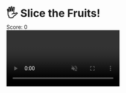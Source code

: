 <!DOCTYPE html>
<html lang="en">
<head>
  <meta charset="UTF-8" />
  <meta name="viewport" content="width=device-width, initial-scale=1.0"/>
  <title>Fruit Ninja - Hand Controlled</title>
  <style>
* {
  margin: 0;
  padding: 0;
  box-sizing: border-box;
}

body {
  font-family: sans-serif;
  background: #000;
  color: white;
  text-align: center;
  overflow: hidden;
}

h1 {
  margin-top: 10px;
}

#webcam, #gameCanvas {
  position: absolute;
  top: 0;
  left: 0;
  width: 100%;
  height: 100%;
  object-fit: cover;
  z-index: 0;
}

#gameCanvas {
  z-index: 1;
}

#score {
  position: absolute;
  top: 20px;
  right: 40px;
  font-size: 2rem;
  color: #fff;
  z-index: 2;
  background: rgba(0,0,0,0.5);
  padding: 8px 20px;
  border-radius: 10px;
}

#gameOver {
  position: absolute;
  top: 50%;
  left: 50%;
  transform: translate(-50%, -50%);
  background: rgba(0,0,0,0.85);
  padding: 40px 60px;
  border-radius: 20px;
  z-index: 3;
  display: flex;
  flex-direction: column;
  align-items: center;
}

#gameOverText {
  font-size: 2.5rem;
  color: #ff5252;
  margin-bottom: 20px;
}

#restartBtn {
  font-size: 1.2rem;
  padding: 10px 30px;
  border: none;
  border-radius: 8px;
  background: #ff9800;
  color: #fff;
  cursor: pointer;
  transition: background 0.2s;
}
#restartBtn:hover {
  background: #ffb74d;
}
  </style>
</head>
<body>
  <h1>🖐 Slice the Fruits!</h1>
  <div id="score">Score: 0</div>
  <div id="gameOver" style="display:none;">
    <div id="gameOverText">Game Over!</div>
    <button id="restartBtn">Restart</button>
  </div>
  <video id="webcam" autoplay muted></video>
  <canvas id="gameCanvas"></canvas>

  <!-- Load MediaPipe Hands -->
  <script src="https://cdn.jsdelivr.net/npm/@mediapipe/core@0.1"></script> 
  <script src="https://cdn.jsdelivr.net/npm/@mediapipe/camera_utils/camera_utils.js"></script> 
  <script src="https://cdn.jsdelivr.net/npm/@mediapipe/hands/hands.js"></script> 

  <script>
// Setup canvas and context
const video = document.getElementById('webcam');
const canvas = document.getElementById('gameCanvas');
const ctx = canvas.getContext('2d');

let width = window.innerWidth;
let height = window.innerHeight;
canvas.width = width;
canvas.height = height;

// Fruit array
let fruits = [];

// Blade position
let bladeX = 0, bladeY = 0;
let isBladeActive = false;

// Load fruit images
const fruitImages = [
  { src: 'https://i.imgur.com/ZBQ9fE6.png',  name: 'apple' },
  { src: 'https://i.imgur.com/LuT2JFw.png',  name: 'orange' },
  { src: 'https://i.imgur.com/7kxBEVt.png',  name: 'banana' },
];

let score = 0;
let gameOver = false;
let imageLoadCount = 0;
const totalImages = fruitImages.length;

// Responsive canvas
function resizeCanvas() {
  width = window.innerWidth;
  height = window.innerHeight;
  canvas.width = width;
  canvas.height = height;
}
window.addEventListener('resize', resizeCanvas);
resizeCanvas();

// Preload images
const loadedFruitImages = {};
fruitImages.forEach(f => {
  const img = new Image();
  img.src = f.src;
  img.onload = () => {
    imageLoadCount++;
    if (imageLoadCount === totalImages) startGame();
  };
  loadedFruitImages[f.name] = img;
});

function startGame() {
  score = 0;
  gameOver = false;
  fruits = [];
  document.getElementById('score').textContent = 'Score: 0';
  document.getElementById('gameOver').style.display = 'none';
  if (spawnInterval) clearInterval(spawnInterval);
  spawnInterval = setInterval(() => {
    if (!gameOver) spawnFruit();
  }, 1000);
  requestAnimationFrame(gameLoop);
}

let spawnInterval;

function spawnFruit() {
  const fruitNames = Object.keys(loadedFruitImages);
  const name = fruitNames[Math.floor(Math.random() * fruitNames.length)];
  const img = loadedFruitImages[name];
  const size = Math.random() * 50 + 40;
  fruits.push({
    x: Math.random() * (width - size),
    y: height,
    vx: (Math.random() - 0.5) * 2,
    vy: -(Math.random() * 3 + 2),
    size,
    img,
    sliced: false,
    angle: 0,
    rotationSpeed: Math.random() * 0.1 - 0.05
  });
}

// Sliced pieces for animation
let slicedPieces = [];

function gameLoop() {
  ctx.clearRect(0, 0, width, height);

  // Update and draw fruits
  for (let i = fruits.length - 1; i >= 0; i--) {
    const f = fruits[i];
    if (f.sliced) continue;

    f.x += f.vx;
    f.y += f.vy;
    f.angle += f.rotationSpeed;

    ctx.save();
    ctx.translate(f.x + f.size / 2, f.y + f.size / 2);
    ctx.rotate(f.angle);
    ctx.drawImage(f.img, -f.size / 2, -f.size / 2, f.size, f.size);
    ctx.restore();

    // Check if out of bounds (game over if not sliced)
    if (f.y > height) {
      if (!f.sliced) {
        endGame();
        return;
      }
      fruits.splice(i, 1);
    }

    // Check collision with blade
    if (isBladeActive && !f.sliced) {
      const dx = f.x + f.size / 2 - bladeX;
      const dy = f.y + f.size / 2 - bladeY;
      const dist = Math.sqrt(dx * dx + dy * dy);
      if (dist < f.size * 0.7) {
        f.sliced = true;
        score++;
        document.getElementById('score').textContent = 'Score: ' + score;
        sliceEffect(f.x, f.y, f.size, f.img, f.vx, f.vy);
        fruits.splice(i, 1);
      }
    }
  }

  // Animate sliced pieces
  for (let i = slicedPieces.length - 1; i >= 0; i--) {
    const p = slicedPieces[i];
    p.x += p.vx;
    p.y += p.vy;
    p.vy += 0.2; // gravity
    p.angle += p.rotationSpeed;
    ctx.save();
    ctx.translate(p.x + p.size / 2, p.y + p.size / 2);
    ctx.rotate(p.angle);
    ctx.drawImage(p.img, -p.size / 2, -p.size / 2, p.size, p.size);
    ctx.restore();
    if (p.y > height) slicedPieces.splice(i, 1);
  }

  // Draw blade
  if (isBladeActive) {
    ctx.beginPath();
    ctx.arc(bladeX, bladeY, 10, 0, Math.PI * 2);
    ctx.fillStyle = 'red';
    ctx.fill();
  }

  if (!gameOver) requestAnimationFrame(gameLoop);
}

function endGame() {
  gameOver = true;
  document.getElementById('gameOver').style.display = 'flex';
  document.getElementById('gameOverText').textContent = 'Game Over!\nScore: ' + score;
  clearInterval(spawnInterval);
}

document.getElementById('restartBtn').onclick = () => {
  startGame();
};

// Slicing effect with animation
function sliceEffect(x, y, size, img, vx, vy) {
  for (let i = 0; i < 2; i++) {
    slicedPieces.push({
      x: x,
      y: y,
      vx: vx + (i === 0 ? -2 : 2),
      vy: vy - 2,
      size: size / 1.2,
      img: img,
      angle: 0,
      rotationSpeed: (Math.random() - 0.5) * 0.2
    });
  }
}

// ----------------------------
// MediaPipe Setup
// ----------------------------

const hands = new Hands({ 
  locateFile: file => `https://cdn.jsdelivr.net/npm/@mediapipe/hands/${file}` 
});
hands.setOptions({
  maxNumHands: 1,
  modelComplexity: 1,
  minDetectionConfidence: 0.5,
  minTrackingConfidence: 0.5
});

hands.onResults(onResults);

const camera = new Camera(video, {
  onFrame: async () => {
    await hands.send({ image: video });
  },
  width: width,
  height: height
});
camera.start();

function onResults(results) {
  if (results.multiHandLandmarks.length > 0) {
    const indexTip = results.multiHandLandmarks[0][8]; // Index fingertip
    bladeX = indexTip.x * width;
    bladeY = indexTip.y * height;
    isBladeActive = true;
  } else {
    isBladeActive = false;
  }
}
  </script>
</body>
</html>
